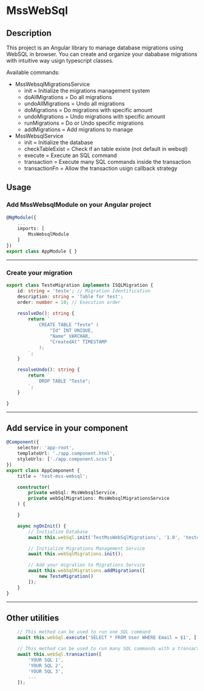 # MssWebSql

## Description
This project is an Angular library to manage database migrations using WebSQL in browser. You can create and organize your dababase migrations with intuitive way usign typescript classes.

Available commands:
 - MssWebsqlMigrationsService
    - init = Initialize the migrations management system
    - doAllMigrations = Do all migrations
    - undoAllMigrations = Undo all migrations
    - doMigrations = Do migrations with specific amount
    - undoMigrations = Undo migrations with specific amount
    - runMigrations = Do or Undo specific migrations
    - addMigrations = Add migrations to manage
 - MssWebsqlService
    - init = Initialize the database
    - checkTableExist = Check if an table existe (not default in websql)
    - execute = Execute an SQL command
    - transaction = Execute many SQL commands inside the transaction
    - transactionFn = Allow the transaction usign callback strategy

## Usage

###  Add MssWebsqlModule on your Angular project

```typescript
@NgModule({
    ...
    imports: [
        MssWebsqlModule
    ]
})
export class AppModule { }
```

---
### Create your migration
```typescript
export class TesteMigration implements ISQLMigration {
    id: string = 'teste'; // Migration Identification
    description: string = 'Table for test';
    order: number = 10; // Execution order
    
    resolveDo(): string {
        return `
            CREATE TABLE "Teste" (
                "Id" INT UNIQUE, 
                "Name" VARCHAR, 
                "CreatedAt" TIMESTAMP
            );
        `;
    }

    resolveUndo(): string {
        return `
            DROP TABLE "Teste";
        `;
    }

}
```
---
## Add service in your component
```typescript
@Component({
    selector: 'app-root',
    templateUrl: './app.component.html',
    styleUrls: ['./app.component.scss']
})
export class AppComponent {
    title = 'test-mss-websql';

    constructor(
        private webSql: MssWebsqlService,
        private webSqlMigrations: MssWebsqlMigrationsService
    ) {

    }

    async ngOnInit() {
        // Initialize Database
        await this.webSql.init('TestMssWebSqlMigrations', '1.0', 'teste');

        // Initialize Migrations Management Service
        await this.webSqlMigrations.init();

        // Add your migration to Migrations Service
        await this.webSqlMigrations.addMigrations([
            new TesteMigration()
        ]);
    }
}
````

---
## Other utilities
```typescript
    // This method can be used to run one SQL command
    await this.webSql.execute('SELECT * FROM User WHERE Email = $1', ['test@email.com']);

    // This method can be used to run many SQL commands with a transaction
    await this.webSql.transaction([
        'YOUR SQL 1',
        'YOUR SQL 2',
        'YOUR SQL 3',
        ...
    ]);
````

